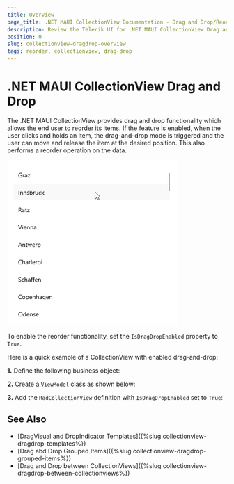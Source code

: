 ```yaml
---
title: Overview
page_title: .NET MAUI CollectionView Documentation - Drag and Drop/Reorder
description: Review the Telerik UI for .NET MAUI CollectionView Drag and Drop feature.
position: 0
slug: collectionview-dragdrop-overview
tags: reorder, collectionview, drag-drop
---
```


# .NET MAUI CollectionView Drag and Drop

The .NET MAUI CollectionView provides drag and drop functionality which allows the end user to reorder its items. If the feature is enabled, when the user clicks and holds an item, the drag-and-drop mode is triggered and the user can move and release the item at the desired position. This also performs a reorder operation on the data. 

![.NET MAUI CollectionView Reorder Items](../images/collectionview-itemsreorder.gif)

To enable the reorder functionality, set the `IsDragDropEnabled` property to `True`.

Here is a quick example of a CollectionView with enabled drag-and-drop:

**1.** Define the following business object:

<snippet id='collectionview-datamodel' />

**2.** Create a `ViewModel` class as shown below:

<snippet id='collectionview-viewmodel' />

**3.** Add the `RadCollectionView` definition with `IsDragDropEnabled` set to `True`:

<snippet id='collectionview-reorder-items' />

## See Also

- [DragVisual and DropIndicator Templates]({%slug collectionview-dragdrop-templates%})
- [Drag abd Drop Grouped Items]({%slug collectionview-dragdrop-grouped-items%})
- [Drag and Drop between CollectionViews]({%slug collectionview-dragdrop-between-collectionviews%})

